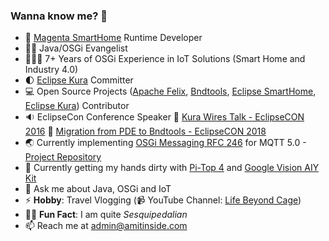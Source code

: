 ### Wanna know me? 👋

- 🏡 [Magenta SmartHome](https://www.smarthome.de) Runtime Developer
- 🥷🏻 Java/OSGi Evangelist
- 👨🏻‍💻 7+ Years of OSGi Experience in IoT Solutions (Smart Home and Industry 4.0)
- 🌓 [Eclipse Kura](https://github.com/eclipse/kura) Committer
- 💻 Open Source Projects ([Apache Felix](https://github.com/apache/felix-dev), [Bndtools](https://github.com/bndtools/bnd), [Eclipse SmartHome](https://github.com/eclipse-archived/smarthome), [Eclipse Kura](https://github.com/eclipse/kura)) Contributor
- 🔉 EclipseCon Conference Speaker 🔘 [Kura Wires Talk - EclipseCON 2016](https://www.youtube.com/watch?v=Td5923B26-Q) 🔘 [Migration from PDE to Bndtools - EclipseCON 2018](https://www.youtube.com/watch?v=Yi0A-6A5GRk)
- 🌏 Currently implementing [OSGi Messaging RFC 246](https://github.com/osgi/design/blob/main/rfcs/rfc0246/rfc-0246-Messaging.pdf) for MQTT 5.0 - [Project Repository](https://github.com/amitjoy/osgi-messaging)
- 🌱 Currently getting my hands dirty with [Pi-Top 4](https://www.pi-top.com/products/pi-top-4) and [Google Vision AIY Kit](https://aiyprojects.withgoogle.com/vision)
- 💬 Ask me about Java, OSGi and IoT
- ⚡ <b>Hobby</b>: Travel Vlogging (📹 YouTube Channel: [Life Beyond Cage](https://www.youtube.com/lifebeyondcage))
- 💂‍♀️ <b>Fun Fact</b>: I am quite <i>Sesquipedalian</i>
- 📫 Reach me at admin@amitinside.com
